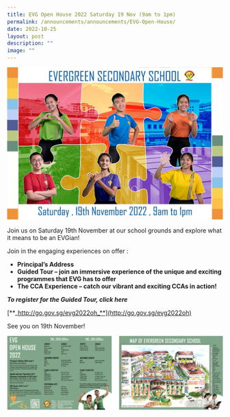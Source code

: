 ```yaml
---
title: EVG Open House 2022 Saturday 19 Nov (9am to 1pm)
permalink: /announcements/announcements/EVG-Open-House/
date: 2022-10-25
layout: post
description: ""
image: ""
---
```

![](/images/Resources/October%2025,%202022%20EVG%20OH/2022-Open-House.jpg)

Join us on Saturday 19th November at our school grounds and explore what it means to be an EVGian!

Join in the engaging experiences on offer :

*   **Principal’s Address**
*   **Guided Tour – join an immersive experience of the unique and exciting programmes that EVG has to offer**
*   **The CCA Experience – catch our vibrant and exciting CCAs in action!**

**_To register for the Guided Tour, click here_**

[**_http://go.gov.sg/evg2022oh_**](http://go.gov.sg/evg2022oh)

See you on 19th November!

![](/images/Resources/October%2025,%202022%20EVG%20OH/E2.png)